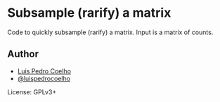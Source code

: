 # Subsample (rarify) a matrix

Code to quickly subsample (rarify) a matrix. Input is a matrix of counts.

## Author

- [Luis Pedro Coelho](http://luispedro.org)
- [@luispedrocoelho](https://twitter.com/luispedrocoelho)

License: GPLv3+

